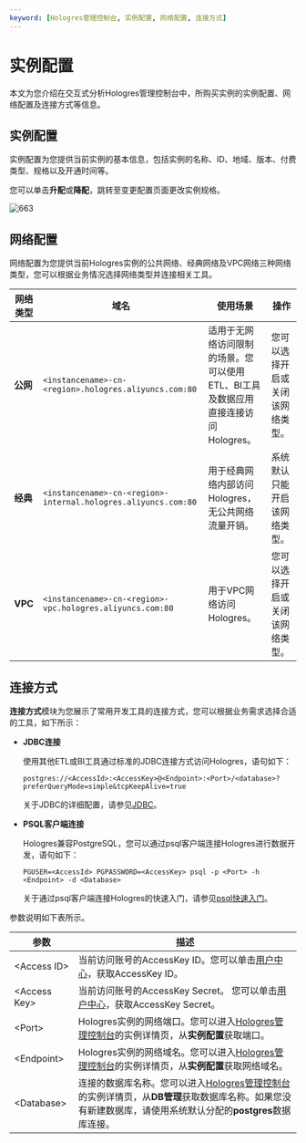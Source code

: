 ```yaml
---
keyword: [Hologres管理控制台, 实例配置, 网络配置, 连接方式]
---
```


# 实例配置

本文为您介绍在交互式分析Hologres管理控制台中，所购买实例的实例配置、网络配置及连接方式等信息。

## 实例配置

实例配置为您提供当前实例的基本信息，包括实例的名称、ID、地域、版本、付费类型、规格以及开通时间等。

您可以单击**升配**或**降配**，跳转至变更配置页面更改实例规格。

![663](https://static-aliyun-doc.oss-accelerate.aliyuncs.com/assets/img/zh-CN/2703585061/p94175.png)

## 网络配置

网络配置为您提供当前Hologres实例的公共网络、经典网络及VPC网络三种网络类型，您可以根据业务情况选择网络类型并连接相关工具。

|网络类型|域名|使用场景|操作|
|----|--|----|--|
|**公网**|`<instancename>-cn-<region>.hologres.aliyuncs.com:80`|适用于无网络访问限制的场景。您可以使用ETL、BI工具及数据应用直接连接访问Hologres。|您可以选择开启或关闭该网络类型。|
|**经典**|`<instancename>-cn-<region>-internal.hologres.aliyuncs.com:80`|用于经典网络内部访问Hologres，无公共网络流量开销。|系统默认只能开启该网络类型。|
|**VPC**|`<instancename>-cn-<region>-vpc.hologres.aliyuncs.com:80`|用于VPC网络访问Hologres。|您可以选择开启或关闭该网络类型。|

## 连接方式

**连接方式**模块为您展示了常用开发工具的连接方式，您可以根据业务需求选择合适的工具，如下所示：

-   **JDBC连接**

    使用其他ETL或BI工具通过标准的JDBC连接方式访问Hologres，语句如下：

    ```
    postgres://<AccessId>:<AccessKey>@<Endpoint>:<Port>/<database>?preferQueryMode=simple&tcpKeepAlive=true
    ```

    关于JDBC的详细配置，请参见[JDBC](/intl.zh-CN/连接开发工具/JDBC.md)。

-   **PSQL客户端连接**

    Hologres兼容PostgreSQL，您可以通过psql客户端连接Hologres进行数据开发，语句如下：

    ```
    PGUSER=<AccessId> PGPASSWORD=<AccessKey> psql -p <Port> -h <Endpoint> -d <Database>
    ```

    关于通过psql客户端连接Hologres的快速入门，请参见[psql快速入门](/intl.zh-CN/快速入门/psql快速入门.md)。


参数说明如下表所示。

|参数|描述|
|--|--|
|<Access ID\>|当前访问账号的AccessKey ID。您可以单击[用户中心](https://usercenter.console.aliyun.com/?spm=5176.2020520153.nav-right.dak.3bcf415dCWGUBj#/manage/ak)，获取AccessKey ID。 |
|<Access Key\>|当前访问账号的AccessKey Secret。 您可以单击[用户中心](https://usercenter.console.aliyun.com/?spm=5176.2020520153.nav-right.dak.3bcf415dCWGUBj#/manage/ak)，获取AccessKey Secret。 |
|<Port\>|Hologres实例的网络端口。您可以进入[Hologres管理控制台](https://hologram.console.aliyun.com/#/instance)的实例详情页，从**实例配置**获取端口。 |
|<Endpoint\>|Hologres实例的网络域名。您可以进入[Hologres管理控制台](https://hologram.console.aliyun.com/#/instance)的实例详情页，从**实例配置**获取网络域名。 |
|<Database\>|连接的数据库名称。您可以进入[Hologres管理控制台](https://hologram.console.aliyun.com/#/instance)的实例详情页，从**DB管理**获取数据库名称。如果您没有新建数据库，请使用系统默认分配的**postgres**数据库连接。 |

